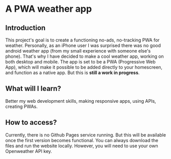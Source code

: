 # A PWA weather app 
## Introduction
This project's goal is to create a functioning no-ads, no-tracking PWA for weather. Personally, as an iPhone user I was surprised there was no good android weather app (from my small experience with someone else's phone).
That's why I have decided to make a cool weather app, working on both desktop and mobile. 
The app is set to be a PWA (Progressive Web App), which will make it possible to be added directly to your homescreen, and function as a native app. But this is **still a work in progress**.

## What will I learn?
Better my web development skills, making responsive apps, using APIs, creating PWAs.

## How to access?
Currently, there is no Github Pages service running. But this will be available once the first version becomes functional.
You can always download the files and run the website locally. However, you will need to use your own Openweather API key.
